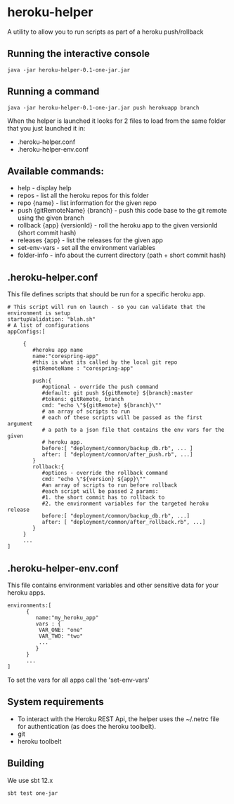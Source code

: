 # heroku-helper

A utility to allow you to run scripts as part of a heroku push/rollback

## Running the interactive console
    java -jar heroku-helper-0.1-one-jar.jar

## Running a command
    java -jar heroku-helper-0.1-one-jar.jar push herokuapp branch

When the helper is launched it looks for 2 files to load from the same folder that you just launched it in:
* .heroku-helper.conf
* .heroku-helper-env.conf

## Available commands:
* help - display help
* repos - list all the heroku repos for this folder
* repo {name} - list information for the given repo
* push {gitRemoteName} {branch} - push this code base to the git remote using the given branch
* rollback {app} {versionId} - roll the heroku app to the given versionId (short commit hash)
* releases {app} - list the releases for the given app
* set-env-vars - set all the environment variables
* folder-info - info about the current directory (path + short commit hash)

## .heroku-helper.conf
This file defines scripts that should be run for a specific heroku app.

    # This script will run on launch - so you can validate that the environment is setup
    startupValidation: "blah.sh"
    # A list of configurations
    appConfigs:[

         {
            #heroku app name
            name:"corespring-app"
            #this is what its called by the local git repo
            gitRemoteName : "corespring-app"

            push:{
               #optional - override the push command
               #default: git push ${gitRemote} ${branch}:master
               #tokens: gitRemote, branch
               cmd: "echo \"${gitRemote} ${branch}\""
               # an array of scripts to run
               # each of these scripts will be passed as the first argument
               # a path to a json file that contains the env vars for the given
               # heroku app.
               before:[ "deployment/common/backup_db.rb", ... ]
               after: [ "deployment/common/after_push.rb", ...]
            }
            rollback:{
               #options - override the rollback command
               cmd: "echo \"${version} ${app}\""
               #an array of scripts to run before rollback
               #each script will be passed 2 params:
               #1. the short commit has to rollback to
               #2. the environment variables for the targeted heroku release
               before:[ "deployment/common/backup_db.rb", ...]
               after: [ "deployment/common/after_rollback.rb", ...]
            }
         }
         ...
    ]

## .heroku-helper-env.conf
This file contains environment variables and other sensitive data for your heroku apps.

    environments:[
          {
             name:"my_heroku_app"
             vars : {
              VAR_ONE: "one"
              VAR_TWO: "two"
              ...
             }
          }
          ...
    ]

To set the vars for all apps call the 'set-env-vars'

## System requirements
* To interact with the Heroku REST Api, the helper uses the ~/.netrc file for authentication (as does the heroku toolbelt).
* git
* heroku toolbelt


## Building
We use sbt 12.x

    sbt test one-jar



